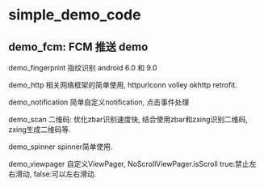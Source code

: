# simple_demo_code

## demo_fcm: FCM 推送 demo

demo_fingerprint 指纹识别 android 6.0 和 9.0

demo_http 相关网络框架的简单使用, httpurlconn volley okhttp retrofit.

demo_notification 简单自定义notification, 点击事件处理

demo_scan 二维码: 优化zbar识别速度快, 结合使用zbar和zxing识别二维码, zxing生成二维码等.

demo_spinner spinner简单使用.

demo_viewpager 自定义ViewPager, NoScrollViewPager.isScroll true:禁止左右滑动, false:可以左右滑动.



